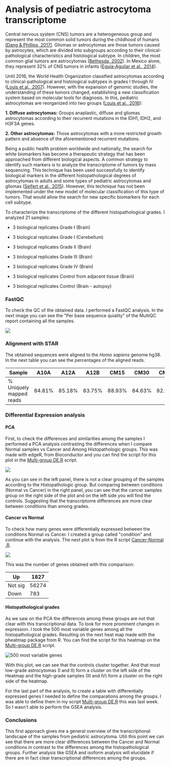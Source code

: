 # Analysis of pediatric astrocytoma transcriptome

Central nervous system (CNS) tumors are a heterogeneous group and represent the most common solid tumors during the childhood of humans [(Dang & Phillips, 2017)](https://www.ncbi.nlm.nih.gov/pubmed/29200119). Gliomas or astrocytomas are those tumors caused by astrocytes, which are divided into subgroups according to their clinical-pathological characteristics and histological subtype. In children, the most common glial tumors are astrocytomas ([Bethesda, 2002](https://www.ncbi.nlm.nih.gov/books/NBK82221/)). In Mexico alone, they represent 32% of CNS tumors in infants ([Eguía-Aguilar et al., 2014](https://www.ncbi.nlm.nih.gov/pubmed/24718706)).

Until 2016, the World Health Organization classified astrocytomas according to clinical-pathological and histological subtypes in grades I through IV ([Louis et al., 2007](https://www.ncbi.nlm.nih.gov/pubmed/?term=Louis%2C+D.+N.%2C+Ohgaki%2C+H.%2C+Wiestler%2C+O.+D.%2C+Cavenee%2C+W.+K.%2C+Burger%2C+P.+C.%2C+Jouvet%2C+A.%2C+%E2%80%A6+Kleihues%2C+P.+(2007).+The+2007+WHO+classification+of+tumours+of+the+central+nervous+system.+Acta+Neuropathologica%2C+114(2)%2C+97-109.+https%3A%2F%2Fdoi.org%2F10.1007%2Fs00401-007-0243-4)). However, with the expansion of genomic studies, the understanding of these tumors changed, establishing a new classification system based on molecular tools for diagnosis. In this, pediatric astrocytomas are reorganized into two groups ([Louis et al., 2016](https://www.ncbi.nlm.nih.gov/pubmed/27157931)):

**1. Diffuse astrocytomas:** Groups anaplastic, diffuse and gliomas astrocytomas according to their recurrent mutations in the IDH1, IDH2, and H3F3A genes.

**2. Other astrocytomas:** Those astrocytomas with a more restricted growth pattern and absence of the aforementioned recurrent mutations.

Being a public health problem worldwide and nationally, the search for white biomarkers has become a therapeutic strategy that has been approached from different biological aspects. A common strategy to identify such markers is to analyze the transcriptome of tumors by mass sequencing. This technique has been used successfully to identify biological markers in the different histopathological degrees of astrocytomas in adults and some types of pediatric astrocytomas and gliomas ([Seifert et al., 2015](https://bmccancer.biomedcentral.com/articles/10.1186/s12885-015-1939-9)). However, this technique has not been implemented under the new model of molecular classification of this type of tumors. That would allow the search for new specific biomarkers for each cell subtype.

To characterize the transcriptome of the different histopathological grades. I analyzed 21 samples:

* 3 biological replicates Grade I (Brain)
* 3 biological replicates Grade I (Cerebellum)
* 3 biological replicates Grade II (Brain)
* 3 biological replicates Grade III (Brain)
* 3 biological replicates Grade IV (Brain)

* 3 biological replicates Control from adjacent tissue (Brain)
* 3 biological replicates Control (Brain - autopsy)

### FastQC 

To check the QC of the obtained data. I performed a FastQC analysis. In the next image you can see the "Per base sequence quiality" of the MultiQC report containing all the samples. 

![](https://github.com/FernandaDiaz12/pediatric_astrocytoma/blob/master/Reports/QC.png)

### Alignment with STAR 

The obtained sequences were aligned to the _Homo sapiens_ genome hg38. In the next table you can see the percentages of the aligned reads. 

| Sample                  | A10A   | A12A   | A12B   | CM15   | CM30   | CM39   | CM46   | CM54   | CM71   | CM75   | CM8    | M102   | M108   | M10    | M20    | M29    | M49    | M692   |
|-------------------------|--------|--------|--------|--------|--------|--------|--------|--------|--------|--------|--------|--------|--------|--------|--------|--------|--------|--------|
| % Uniquely mapped reads | 84.81% | 85.18% | 83.75% | 88.93% | 84.63% | 82.21% | 86.88% | 84.91% | 86.97% | 86.51% | 83.99% | 88.25% | 85.99% | 85.48% | 88.74% | 84.29% | 87.00% | 83.71% |



### Differential Expression analysis

#### PCA

First, to check the differences and similarities among the samples I performed a PCA analysis contrasting the differences when I compare Normal samples vs Cancer and Among Histopathologic groups. This was made with edgeR, from Bioconductor and you can find the script for this plot in the [Multi-group DE.R](https://github.com/FernandaDiaz12/pediatric_astrocytoma/blob/master/bin/7.%20edgeR/Multi-group%20DE.R) script. 

![](https://github.com/FernandaDiaz12/pediatric_astrocytoma/blob/master/Reports/Rplot_for%20analysis.png)

As you can see in the left panel, there is not a clear grouping of the samples according to the Histopathologic group. But comparing between conditions (Normal vs Cancer) in the right panel, you can see that the cancer samples group on the right side of the plot and on the left side you will find the controls.
Suggesting that the transcriptome differences are more clear between conditions than among grades. 


#### Cancer vs Normal 

To check how many genes were differentially expressed between the conditions Normal vs Cancer. I created a group called "condition" and continue with the analysis. The next plot is from the R script [Cancer-Normal .R](https://github.com/FernandaDiaz12/pediatric_astrocytoma/blob/master/bin/7.%20edgeR/Cancer-Normal%20.R). 

![](https://github.com/FernandaDiaz12/pediatric_astrocytoma/blob/master/Reports/Rplot_CancervsNormal.png)

This was the number of genes obtained with this comparison:

| Up      | 1827  |
|---------|-------|
| Not sig | 56274 |
| Down    | 783   |


#### Histopathological grades

As we saw on the PCA the differences among these groups are not that clear with this transcriptional data. To look for more prominent changes in expression. I took the 500 most variable genes among all the histopathological grades. Resulting on the next heat map made with the pheatmap package from R. You can find the script for this heatmap on the [Multi-group DE.R](https://github.com/FernandaDiaz12/pediatric_astrocytoma/blob/master/bin/7.%20edgeR/Multi-group%20DE.R) script.

![500 most variable genes](https://github.com/FernandaDiaz12/pediatric_astrocytoma/blob/master/Reports/Rplot_pheatmap.png)

With this plot, we can see that the controls cluster together. And that most low-grade astrocytomas (I and II) form a cluster on the left side of the Heatmap and the high-grade samples (III and IV) form a cluster on the right side of the heatmap. 

For the last part of the analysis, to create a table with differentially expressed genes I needed to define the comparations among the groups. I was able to define them in my script [Multi-group DE.R](https://github.com/FernandaDiaz12/pediatric_astrocytoma/blob/master/bin/7.%20edgeR/Multi-group%20DE.R) this was last week. So I wasn't able to perform the GSEA analysis. 


### Conclusions 

This first approach gives me a general overview of the transcriptional landscape of the samples from pediatric astrocytoma. Utili this point we can see that there are more clear differences between the Cancer and Normal conditions in contrast to the differences among the histopathological groups. Further analysis like GSEA and isoform analysis will elucidate if there are in fact clear transcriptional differences among the groups. 




